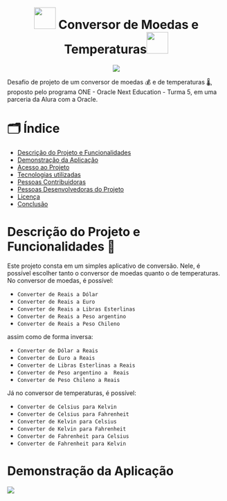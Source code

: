 <h1 align="center"><img width=50 src="https://cdn.awsli.com.br/800x800/1604/1604231/produto/75130007/fa83049f04.jpg"/> Conversor de Moedas e Temperaturas<img width=50 src="https://img.freepik.com/vetores-premium/icone-de-termometro-simbolo-de-escala-de-temperatura-de-frio-e-calor-sinal-de-tempo-frio-e-quente-imagem-vetorial-isolada-simples_642540-250.jpg"/> </h1>

<p align="center"><img src="http://img.shields.io/static/v1?label=STATUS&message=EM%20DESENVOLVIMENTO&color=GREEN&style=for-the-badge"/></h1>

Desafio de projeto de um conversor de moedas 💰️ e de temperaturas 🌡️, proposto pelo programa ONE - Oracle Next Education - Turma 5, em uma parceria da Alura com a Oracle.

# 🗂️ Índice 

* [Descrição do Projeto e Funcionalidades](#descrição-do-projeto-e-funcionalidades)
* [Demonstração da Aplicação](#demonstração-da-aplicação)
* [Acesso ao Projeto](#acesso-ao-projeto)
* [Tecnologias utilizadas](#tecnologias-utilizadas)
* [Pessoas Contribuidoras](#pessoas-contribuidoras)
* [Pessoas Desenvolvedoras do Projeto](#pessoas-desenvolvedoras)
* [Licença](#licença)
* [Conclusão](#conclusão)

# Descrição do Projeto e Funcionalidades 🔨

Este projeto consta em um simples aplicativo de conversão. Nele, é possível escolher tanto o conversor de moedas quanto o de temperaturas. No conversor de moedas, é possível:
- `Converter de Reais a Dólar`
- `Converter de Reais a Euro`
- `Converter de Reais a Libras Esterlinas`
- `Converter de Reais a Peso argentino`
- `Converter de Reais a Peso Chileno`
  
assim como de forma inversa:
- `Converter de Dólar a Reais`
- `Converter de Euro a Reais`
- `Converter de Libras Esterlinas a Reais`
- `Converter de Peso argentino a  Reais`
- `Converter de Peso Chileno a Reais`

Já no conversor de temperaturas, é possível:
- `Converter de Celsius para Kelvin`
- `Converter de Celsius para Fahrenheit`
- `Converter de Kelvin para Celsius`
- `Converter de Kelvin para Fahrenheit`
- `Converter de Fahrenheit para Celsius`
- `Converter de Fahrenheit para Kelvin`

# Demonstração da Aplicação

<img src="https://pasteboard.co/rSzOtuQtrT4P.gif"/>
